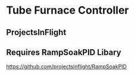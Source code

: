 # Tube Furnace Controller

## ProjectsInFlight

## Requires RampSoakPID Libary 
https://github.com/projectsinflight/RampSoakPID